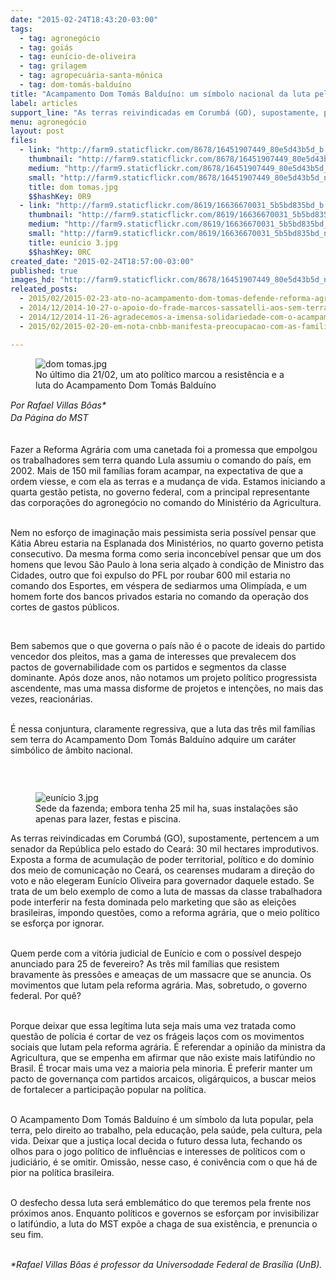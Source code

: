 ```yaml
---
date: "2015-02-24T18:43:20-03:00"
tags:
  - tag: agronegócio
  - tag: goiás
  - tag: eunício-de-oliveira
  - tag: grilagem
  - tag: agropecuária-santa-mônica
  - tag: dom-tomás-balduíno
title: "Acampamento Dom Tomás Balduíno: um símbolo nacional da luta pela reforma agrária"
label: articles
support_line: "As terras reivindicadas em Corumbá (GO), supostamente, pertencem a um senador da República pelo estado do Ceará: 30 mil hectares improdutivos."
menu: agronegócio
layout: post
files:
  - link: "http://farm9.staticflickr.com/8678/16451907449_80e5d43b5d_b.jpg"
    thumbnail: "http://farm9.staticflickr.com/8678/16451907449_80e5d43b5d_t.jpg"
    medium: "http://farm9.staticflickr.com/8678/16451907449_80e5d43b5d_z.jpg"
    small: "http://farm9.staticflickr.com/8678/16451907449_80e5d43b5d_n.jpg"
    title: dom tomas.jpg
    $$hashKey: 0R9
  - link: "http://farm9.staticflickr.com/8619/16636670031_5b5bd835bd_b.jpg"
    thumbnail: "http://farm9.staticflickr.com/8619/16636670031_5b5bd835bd_t.jpg"
    medium: "http://farm9.staticflickr.com/8619/16636670031_5b5bd835bd_z.jpg"
    small: "http://farm9.staticflickr.com/8619/16636670031_5b5bd835bd_n.jpg"
    title: eunício 3.jpg
    $$hashKey: 0RC
created_date: "2015-02-24T18:57:00-03:00"
published: true
images_hd: "http://farm9.staticflickr.com/8678/16451907449_80e5d43b5d_n.jpg"
releated_posts:
  - 2015/02/2015-02-23-ato-no-acampamento-dom-tomas-defende-reforma-agraria-e-denuncia-descaso-juridico-na-resolucao-do-caso.md
  - 2014/12/2014-10-27-o-apoio-do-frade-marcos-sassatelli-aos-sem-terra-da-fazenda-santa-monica.md
  - 2014/12/2014-11-26-agradecemos-a-imensa-solidariedade-com-o-acampamento-dom-tomas.md
  - 2015/02/2015-02-20-em-nota-cnbb-manifesta-preocupacao-com-as-familias-do-dom-tomas-balduino.md

---
```

<figure class="image"><img alt="dom tomas.jpg" src="http://farm9.staticflickr.com/8678/16451907449_80e5d43b5d_b.jpg" />
<figcaption>No &uacute;ltimo dia 21/02, um ato pol&iacute;tico marcou a resist&ecirc;ncia e a luta do Acampamento Dom Tom&aacute;s Baldu&iacute;no</figcaption>
</figure>

<p><em>Por <span style="line-height: 20.7999992370605px;">Rafael Villas B&ocirc;as*<br />
Da P&aacute;gina do MST</span></em></p>

<p><br />
Fazer a Reforma Agr&aacute;ria com uma canetada foi a promessa que empolgou os trabalhadores sem terra quando Lula assumiu o comando do pa&iacute;s, em 2002. Mais de 150 mil fam&iacute;lias foram acampar, na expectativa de que a ordem viesse, e com ela as terras e a mudan&ccedil;a de vida. Estamos iniciando a quarta gest&atilde;o petista, no governo federal, com a principal representante das corpora&ccedil;&otilde;es do agroneg&oacute;cio no comando do Minist&eacute;rio da Agricultura.</p>

<p><br />
Nem no esfor&ccedil;o de imagina&ccedil;&atilde;o mais pessimista seria poss&iacute;vel pensar que K&aacute;tia Abreu estaria na Esplanada dos Minist&eacute;rios, no quarto governo petista consecutivo. Da mesma forma como seria inconceb&iacute;vel pensar que um dos homens que levou S&atilde;o Paulo &agrave; lona seria al&ccedil;ado &agrave; condi&ccedil;&atilde;o de Ministro das Cidades, outro que foi expulso do PFL por roubar 600 mil estaria no comando dos Esportes, em v&eacute;spera de sediarmos uma Olimp&iacute;ada, e um homem forte dos bancos privados estaria no comando da opera&ccedil;&atilde;o dos cortes de gastos p&uacute;blicos.</p>

<p>&nbsp;</p>

<p>Bem sabemos que o que governa o pa&iacute;s n&atilde;o &eacute; o pacote de ideais do partido vencedor dos pleitos, mas a gama de interesses que prevalecem dos pactos de governabilidade com os partidos e segmentos da classe dominante. Ap&oacute;s doze anos, n&atilde;o notamos um projeto pol&iacute;tico progressista ascendente, mas uma massa disforme de projetos e inten&ccedil;&otilde;es, no mais das vezes, reacion&aacute;rias. &nbsp; &nbsp; &nbsp;</p>

<p><br />
&Eacute; nessa conjuntura, claramente regressiva, que a luta das tr&ecirc;s mil fam&iacute;lias sem terra do Acampamento Dom Tom&aacute;s Baldu&iacute;no adquire um car&aacute;ter simb&oacute;lico de &acirc;mbito nacional.</p>

<p>&nbsp;</p>

<figure class="image" style="float:left"><img alt="eunício 3.jpg" src="http://farm9.staticflickr.com/8619/16636670031_5b5bd835bd_b.jpg" />
<figcaption>Sede da fazenda; embora tenha 25 mil ha, suas instala&ccedil;&otilde;es s&atilde;o apenas para lazer, festas e piscina.</figcaption>
</figure>

<p>As terras reivindicadas em Corumb&aacute; (GO), supostamente, pertencem a um senador da Rep&uacute;blica pelo estado do Cear&aacute;: 30 mil hectares improdutivos. Exposta a forma de acumula&ccedil;&atilde;o de poder territorial, pol&iacute;tico e do dom&iacute;nio dos meio de comunica&ccedil;&atilde;o no Cear&aacute;, os cearenses mudaram a dire&ccedil;&atilde;o do voto e n&atilde;o elegeram Eun&iacute;cio Oliveira para governador daquele estado. Se trata de um belo exemplo de como a luta de massas da classe trabalhadora pode interferir na festa dominada pelo marketing que s&atilde;o as elei&ccedil;&otilde;es brasileiras, impondo quest&otilde;es, como a reforma agr&aacute;ria, que o meio pol&iacute;tico se esfor&ccedil;a por ignorar.</p>

<p><br />
Quem perde com a vit&oacute;ria judicial de Eun&iacute;cio e com o poss&iacute;vel despejo anunciado para 25 de fevereiro? As tr&ecirc;s mil fam&iacute;lias que resistem bravamente &agrave;s press&otilde;es e amea&ccedil;as de um massacre que se anuncia. Os movimentos que lutam pela reforma agr&aacute;ria. Mas, sobretudo, o governo federal. Por qu&ecirc;?</p>

<p><br />
Porque deixar que essa leg&iacute;tima luta seja mais uma vez tratada como quest&atilde;o de pol&iacute;cia &eacute; cortar de vez os fr&aacute;geis la&ccedil;os com os movimentos sociais que lutam pela reforma agr&aacute;ria. &Eacute; referendar a opini&atilde;o da ministra da Agricultura, que se empenha em afirmar que n&atilde;o existe mais latif&uacute;ndio no Brasil. &Eacute; trocar mais uma vez a maioria pela minoria. &Eacute; preferir manter um pacto de governan&ccedil;a com partidos arcaicos, olig&aacute;rquicos, a buscar meios de fortalecer a participa&ccedil;&atilde;o popular na pol&iacute;tica.</p>

<p><br />
O Acampamento Dom Tom&aacute;s Baldu&iacute;no &eacute; um s&iacute;mbolo da luta popular, pela terra, pelo direito ao trabalho, pela educa&ccedil;&atilde;o, pela sa&uacute;de, pela cultura, pela vida. Deixar que a justi&ccedil;a local decida o futuro dessa luta, fechando os olhos para o jogo pol&iacute;tico de influ&ecirc;ncias e interesses de pol&iacute;ticos com o judici&aacute;rio, &eacute; se omitir. Omiss&atilde;o, nesse caso, &eacute; coniv&ecirc;ncia com o que h&aacute; de pior na pol&iacute;tica brasileira.</p>

<p><br />
O desfecho dessa luta ser&aacute; emblem&aacute;tico do que teremos pela frente nos pr&oacute;ximos anos. Enquanto pol&iacute;ticos e governos se esfor&ccedil;am por invisibilizar o latif&uacute;ndio, a luta do MST exp&otilde;e a chaga de sua exist&ecirc;ncia, e prenuncia o seu fim.</p>

<p><br />
<em>*Rafael Villas B&ocirc;as &eacute; professor da Universodade Federal de Bras&iacute;lia (UnB).</em></p>
